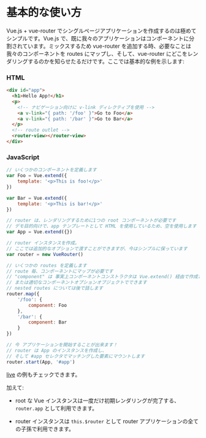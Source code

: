 # 基本的な使い方

Vue.js + vue-router でシングルページアプリケーションを作成するのは極めてシンプルです。Vue.js で、既に我々のアプリケーションはコンポーネントに分割されています。ミックスするため vue-router を追加する時、必要なことは我々のコンポーネントを routes にマップし、そして、vue-router にどこをレンダリングするのかを知らせたるだけです。ここでは基本的な例を示します:

### HTML

``` html
<div id="app">
  <h1>Hello App!</h1>
  <p>
    <!-- ナビゲーション向けに v-link ディレクティブを使用 -->
    <a v-link="{ path: '/foo' }">Go to Foo</a>
    <a v-link="{ path: '/bar' }">Go to Bar</a>
  </p>
  <!-- route outlet -->
  <router-view></router-view>
</div>
```

### JavaScript

``` js
// いくつかのコンポーネントを定義します
var Foo = Vue.extend({
    template: '<p>This is foo!</p>'
})

var Bar = Vue.extend({
    template: '<p>This is bar!</p>'
})

// router は、レンダリングするために1つの root コンポーネントが必要です
// デモ目的向けで、app テンプレートとして HTML を使用しているため、空を使用します
var App = Vue.extend({})

// router インスタンスを作成。
// ここでは追加的なオプションで渡すことができますが、今はシンプルに保っています
var router = new VueRouter()

// いくつかの routes を定義します
// route 毎、コンポーネントにマップが必要です
// "component" は 事実上コンポーネントコンストラクタは Vue.extend() 経由で作成されるか、
// または適切なコンポーネントオプションオブジェクトでできます
// nested routes については後で話します
router.map({
    '/foo': {
        component: Foo
    },
    '/bar': {
        component: Bar
    }
})

// 今 アプリケーションを開始することが出来ます！
// router は App のインスタンスを作成し、
// そして #app セレクタでマッチングした要素にマウントします
router.start(App, '#app')
```

[live](http://jsfiddle.net/yyx990803/xyu276sa/) の例もチェックできます。

加えて:

- root な Vue インスタンスは一度だけ初期レンダリングが完了する、 `router.app` として利用できます。

- router インスタンスは `this.$router` として router アプリケーションの全ての子孫で利用できます。
